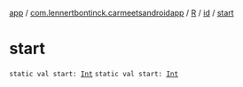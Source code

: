 [app](../../../index.md) / [com.lennertbontinck.carmeetsandroidapp](../../index.md) / [R](../index.md) / [id](index.md) / [start](./start.md)

# start

`static val start: `[`Int`](https://kotlinlang.org/api/latest/jvm/stdlib/kotlin/-int/index.html)
`static val start: `[`Int`](https://kotlinlang.org/api/latest/jvm/stdlib/kotlin/-int/index.html)